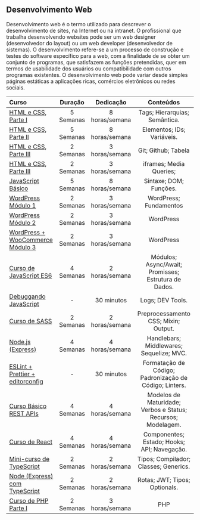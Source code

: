 ## Desenvolvimento Web

Desenvolvimento web é o termo utilizado para descrever o desenvolvimento de sites, na Internet ou na intranet. O profissional que trabalha desenvolvendo websites pode ser um web designer (desenvolvedor do layout) ou um web developer (desenvolvedor de sistemas). O desenvolvimento refere-se a um processo de construção e testes do software específico para a web, com a finalidade de se obter um conjunto de programas, que satisfazem as funções pretendidas, quer em termos de usabilidade dos usuários ou compatibilidade com outros programas existentes. O desenvolvimento web pode variar desde simples páginas estáticas a aplicações ricas, comércios eletrônicos ou redes sociais. 

Curso | Duração | Dedicação | Conteúdos
:-- | :--: | :--: | :--:
[HTML e CSS, Parte I](https://www.cursoemvideo.com/curso/html5-css3-modulo1/) | 5 Semanas | 8 horas/semana | Tags; Hierarquias; Semântica.
[HTML e CSS, Parte II](https://www.cursoemvideo.com/curso/curso-html5-e-css3-modulo-2-de-5-40-horas/) | 5 Semanas | 8 horas/semana | Elementos; IDs; Variáveis.
[HTML e CSS, Parte III](https://www.cursoemvideo.com/curso/curso-html5-e-css3-modulo-3-de-5-40-horas/) | 2 Semanas | 3 horas/semana | Git; Github; Tabela
[HTML e CSS, Parte III](https://www.cursoemvideo.com/curso/curso-html5-e-css3-modulo-4-de-5-40-horas/) | 2 Semanas | 3 horas/semana | iframes; Media Queries;
[JavaScript Básico](https://www.cursoemvideo.com/curso/javascript/) | 5 Semanas | 8 horas/semana | Sintaxe; DOM; Funções.
[WordPress Módulo 1](https://www.cursoemvideo.com/curso/wordpress-2019-profissional-com-gutenberg/) | 2 Semanas | 3 horas/semana | WordPress; Fundamentos
[WordPress Módulo 2](https://www.cursoemvideo.com/curso/wordpress-modulo-2-seguranca-performance-e-recursos-avancados/) | 2 Semanas | 3 horas/semana | WordPress
[WordPress + WooCommerce Módulo 3](https://www.cursoemvideo.com/curso/curso-loja-online/) | 2 Semanas | 3 horas/semana | WordPress
[Curso de JavaScript ES6](https://www.youtube.com/playlist?list=PLWhiA_CuQkbCX9nHuk4rolDYxlLUwXpNI) | 4 Semanas | 2 horas/semana | Módulos; Async/Await; Promisses; Estrutura de Dados.
[Debuggando JavaScript](https://www.youtube.com/playlist?list=PLg2lQYZDBwORqALpRkVPXEdgOloQz8sux) | - | 30 minutos | Logs; DEV Tools.
[Curso de SASS](https://www.youtube.com/watch?v=XwPSWKnZIg4&list=PL97KElaimHeGRtfkksKwxg6IGVZi_cR7J) | 2 Semanas | 2 horas/semana | Preprocessamento CSS; Mixin; Output.
[Node.js (Express)](https://www.youtube.com/playlist?list=PLJ_KhUnlXUPtbtLwaxxUxHqvcNQndmI4B) | 4 Semanas | 4 horas/semana | Handlebars; Middlewares; Sequelize; MVC.
[ESLint + Prettier + editorconfig](https://www.youtube.com/watch?v=9UJYaAt7v2o) | - | 30 minutos | Formatação de Código; Padronização de Código; Linters.
[Curso Básico REST APIs](https://www.youtube.com/playlist?list=PL3B-OV5dZTqbaLi1f2UmXEWbcx9WyYaTX) | 4 Semanas | 4 horas/semana | Modelos de Maturidade; Verbos e Status; Recursos; Modelagem.
[Curso de React](https://www.youtube.com/playlist?list=PLx4x_zx8csUh752BVDGZkxYpY9lS40fyC) | 4 Semanas | 4 horas/semana | Componentes; Estado; Hooks; API; Navegação.
[Mini-curso de TypeScript](https://www.youtube.com/playlist?list=PLlAbYrWSYTiPanrzauGa7vMuve7_vnXG_) | 2 Semanas | 2 horas/semana | Tipos; Compilador; Classes; Generics.
[Node (Express) com TypeScript](https://www.youtube.com/playlist?list=PLn3kOoc0oI2cQDdUEQxj75sxgRH53DmSc) | 2 Semanas | 2 horas/semana | Rotas; JWT; Tipos; Optionals.
[Curso de PHP Parte I](https://www.cursoemvideo.com/curso/curso-de-php-moderno-modulo-01/) | 2 Semanas | 3 horas/semana | PHP